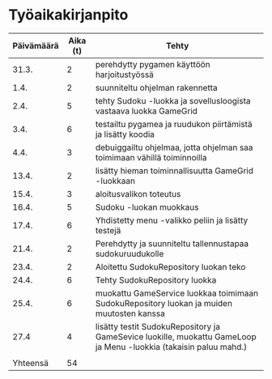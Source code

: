 # Työaikakirjanpito


| Päivämäärä | Aika (t) | Tehty |
|----------- |----------|-------|
| 31.3.      | 2        | perehdytty pygamen käyttöön harjoitustyössä |
| 1.4.       | 2        | suunniteltu ohjelman rakennetta |
| 2.4.       | 5        | tehty Sudoku -luokka ja sovellusloogista vastaava luokka GameGrid |
| 3.4.       | 6        | testailtu pygamea ja ruudukon piirtämistä ja lisätty koodia |
| 4.4.       | 3        | debuiggailtu ohjelmaa, jotta ohjelman saa toimimaan vähillä toiminnoilla |
| 13.4.      | 2        | lisätty hieman toiminnallisuutta GameGrid -luokkaan |
| 15.4.      | 3        | aloitusvalikon toteutus |
| 16.4.      | 5        | Sudoku -luokan muokkaus |
| 17.4.      | 6        | Yhdistetty menu -valikko peliin ja lisätty testejä |
| 21.4.      | 2        | Perehdytty ja suunniteltu tallennustapaa sudokuruudukolle  |
| 23.4.      | 2        | Aloitettu SudokuRepository luokan teko  |
| 24.4.      | 6        |  Tehty SudokuRepository luokka  |
| 25.4.      | 6        | muokattu GameService luokkaa toimimaan SudokuRepository luokan ja muiden muutosten kanssa |
| 27.4       | 4        | lisätty testit SudokuRepository ja GameSevice luokille, muokattu GameLoop ja Menu -luokkia (takaisin paluu mahd.) |
|            |          |       |
|  Yhteensä  | 54       |       |
